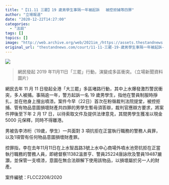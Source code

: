 ```yaml
---
title: "【11.11 三罷】19 歲男學生事隔一年被起訴 　被控拒捕等四罪"
author: "立場報道"
date: "2020-12-22T14:27:00"
categories:
  - "法庭"
tags: []
topics: []
image: "http://web.archive.org/web/2021im_/https://assets.thestandnews.com/media/photos/75513468_10162639607270235_7346595006381031424_o_y1H0v.png"
original_url: "thestandnews.com/court/11-11-三罷-19-歲男學生事隔一年被起訴-被控拒捕等兩罪"
---
```

![](http://web.archive.org/web/2021im_/https://assets.thestandnews.com/media/photos/75513468_10162639607270235_7346595006381031424_o_y1H0v.png)
> 網民發起 2019 年11月11日「三罷」行動，演變成多區衝突。（立場新聞資料圖片）

網民去年 11 月 11 日發起全港「大三罷」多區堵路行動，其中上水爆發激烈警民衝突，多人被捕。事隔逾一年，警方起訴一名 19 歲男學生，指他在警員制服時掙扎，並在他身上搜出噴漆。案件今早（22日）首次在粉嶺裁判法院提堂，被控拒捕、管有物品意圖損壞財產共四罪的男學生暫毋須答辯，裁判官應辯方要求，將案件押後至下年 2 月 17 日，以待索取文件及提供法律意見，其間男學生獲准以現金 5000 元保釋，同時不得離港。

男被告李沛桁（19歲，學生）一共面對 3 項抗拒在正當執行職務的警務人員罪，以及1項管有任何物品意圖損壞財產罪。

控罪指，李在去年11月11日在上水智昌路3號上水中心商場外噴水池旁抗拒在正當執行職務的警務人員，即總督察11382溫景亨、警員25224唐詠欣及警員19487嚴灝，並保管一支噴漆，意圖在無合法辯解下使用該物品，以損壞屬於另一人的財產。

案件編號：FLCC2208/2020